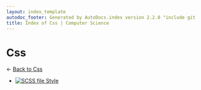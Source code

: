 ```yaml
---
layout: index_template
autodoc_footer: Generated by AutoDocs.index version 2.2.0 "include git commit" ⓒ Starwort, 2020
title: Index of Css | Computer Science
---
```


# **Css**

← [Back to Css](..)

- [![SCSS file](https://img.icons8.com/windows/512/03dac6/css.png) Style](assets/css/style.scss)
